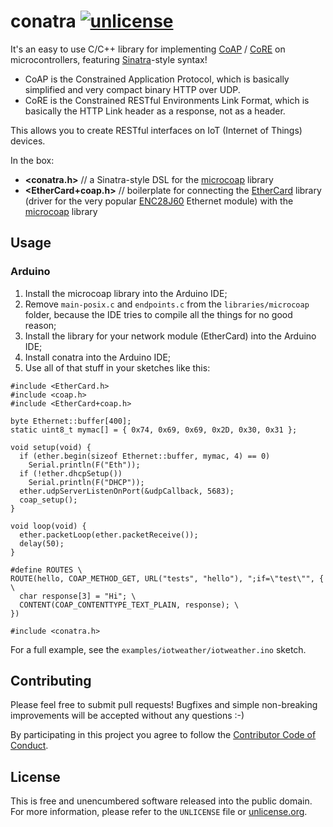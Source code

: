 # conatra [![unlicense](https://img.shields.io/badge/un-license-green.svg?style=flat)](http://unlicense.org)

It's an easy to use C/C++ library for implementing [CoAP] / [CoRE] on microcontrollers, featuring [Sinatra]-style syntax!

- CoAP is the Constrained Application Protocol, which is basically simplified and very compact binary HTTP over UDP.
- CoRE is the Constrained RESTful Environments Link Format, which is basically the HTTP Link header as a response, not as a header.

This allows you to create RESTful interfaces on IoT (Internet of Things) devices.

In the box:

- **\<conatra.h>** // a Sinatra-style DSL for the [microcoap] library
- **\<EtherCard+coap.h>** // boilerplate for connecting the [EtherCard] library (driver for the very popular [ENC28J60] Ethernet module) with the [microcoap] library

[Sinatra]: http://www.sinatrarb.com
[CoAP]: http://coap.technology
[CoRE]: https://tools.ietf.org/html/rfc6690
[microcoap]: https://github.com/1248/microcoap
[EtherCard]: https://github.com/jcw/ethercard
[ENC28J60]: http://www.ebay.com/sch/i.html?_nkw=enc28j60

## Usage

### Arduino

1. Install the microcoap library into the Arduino IDE;
2. Remove `main-posix.c` and `endpoints.c` from the `libraries/microcoap` folder, because the IDE tries to compile all the things for no good reason;
3. Install the library for your network module (EtherCard) into the Arduino IDE;
4. Install conatra into the Arduino IDE;
5. Use all of that stuff in your sketches like this:

```arduino
#include <EtherCard.h>
#include <coap.h>
#include <EtherCard+coap.h>

byte Ethernet::buffer[400];
static uint8_t mymac[] = { 0x74, 0x69, 0x69, 0x2D, 0x30, 0x31 };

void setup(void) {
  if (ether.begin(sizeof Ethernet::buffer, mymac, 4) == 0)
    Serial.println(F("Eth"));
  if (!ether.dhcpSetup())
    Serial.println(F("DHCP"));
  ether.udpServerListenOnPort(&udpCallback, 5683);
  coap_setup();
}

void loop(void) {
  ether.packetLoop(ether.packetReceive());
  delay(50);
}

#define ROUTES \
ROUTE(hello, COAP_METHOD_GET, URL("tests", "hello"), ";if=\"test\"", { \
  char response[3] = "Hi"; \
  CONTENT(COAP_CONTENTTYPE_TEXT_PLAIN, response); \
})

#include <conatra.h>
```

For a full example, see the `examples/iotweather/iotweather.ino` sketch.


## Contributing

Please feel free to submit pull requests!
Bugfixes and simple non-breaking improvements will be accepted without any questions :-)

By participating in this project you agree to follow the [Contributor Code of Conduct](http://contributor-covenant.org/version/1/1/0/).

## License

This is free and unencumbered software released into the public domain.  
For more information, please refer to the `UNLICENSE` file or [unlicense.org](http://unlicense.org).
